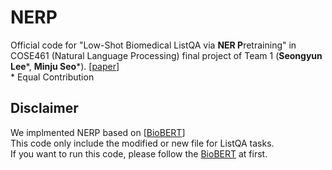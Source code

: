 # NERP
Official code for "Low-Shot Biomedical ListQA via **NER P**retraining" in COSE461 (Natural Language Processing) final project of Team 1 (**Seongyun Lee***, **Minju Seo***). [[paper](https://drive.google.com/file/d/1msO8wZZEccuJrA5vccDBA1LcofXkQy6X/view?usp=share_link)] <br>
\* Equal Contribution

## Disclaimer
We implmented NERP based on [[BioBERT](https://github.com/dmis-lab/biobert-pytorch)] <br/>
This code only include the modified or new file for ListQA tasks. <br/>
If you want to run this code, please follow the [BioBERT](https://github.com/dmis-lab/biobert-pytorch) at first.